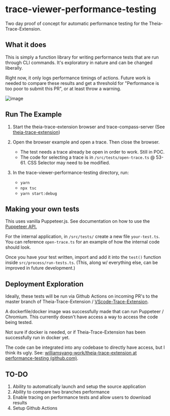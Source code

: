 # trace-viewer-performance-testing

Two day proof of concept for automatic performance testing for the Theia-Trace-Extension.

## What it does
This is simply a function library for writing performance tests that are run through CLI commands.  It's exploratory in nature and can be changed liberally. 

Right now, it only logs performance timings of actions.  Future work is needed to compare these results and get a threshold for "Performance is too poor to submit this PR", or at least throw a warning.

![image](https://user-images.githubusercontent.com/98342456/195694035-6ce4e1f0-d939-4e2f-a00b-181e1def6fff.png)

## Run The Example
1) Start the theia-trace-extension browser and trace-compass-server (See [theia-trace-extension](https://github.com/eclipse-cdt-cloud/theia-trace-extension))
2) Open the browser example and open a trace.  Then close the browser.
	 - The test needs a trace already be open in order to work.  Still in POC.
	 - The code for selecting a trace is in `/src/tests/open-trace.ts` @ 53-61.  CSS Selector may need to be modified.

3) In the trace-viewer-performance-testing directory, run:
	 - `yarn` 
	 - `npx tsc` 
	 - `yarn start:debug`

## Making your own tests
This uses vanilla Puppeteer.js.  See documentation on how to use the [Puppeteer API.](https://pptr.dev/api/)

For the internal application, in `/src/tests/` create a new file `your-test.ts`.  You can reference `open-trace.ts` for an example of how the internal code should look.

Once you have your test written, import and add it into the `test()` function inside `src/process/run-tests.ts`.  (This, along w/ everything else, can be improved in future development.)

## Deployment Exploration

Ideally, these tests will be run via Github Actions on incoming PR's to the master branch of Theia-Trace-Extension / [VScode-Trace-Extension](https://github.com/theia-ide/vscode-trace-extension/issues).

A dockerfile/docker image was successfully made that can run Puppeteer / Chromium.  This currently doesn't have access a way to access the code being tested.

Not sure if docker is needed, or if Theia-Trace-Extension has been successfully run in docker yet.

The code can be integrated into any codebase to directly have access, but I think its ugly.  See: [williamsyang-work/theia-trace-extension at performance-testing (github.com)](https://github.com/williamsyang-work/theia-trace-extension/tree/performance-testing).

## TO-DO
1) Ability to automatically launch and setup the source application
2) Ability to compare two branches performance
3) Enable tracing on performance tests and allow users to download results
4) Setup Github Actions
